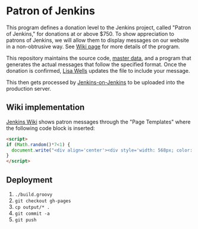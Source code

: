 Patron of Jenkins
=================

This program defines a donation level to the Jenkins project, called "Patron of Jenkins," for donations at or above $750.
To show appreciation to patrons of Jenkins, we will allow them to display messages on our website in a non-obtrusive way.
See [Wiki page](https://wiki.jenkins-ci.org/display/JENKINS/Patron+of+Jenkins+program) for more details of the program.

This repository maintains the source code, [master data](messages.xml), and a program that generates the actual messages
that follow the specified format. Once the donation is confirmed, [Lisa Wells](https://github.com/lisawells/) updates
the file to include your message.

This then gets processed by [Jenkins-on-Jenkins](https://ci.jenkins-ci.org/view/Infrastructure/job/infra_patron_messages/)
to be uploaded into the production server.


Wiki implementation
-------------------

[Jenkins Wiki](https://wiki.jenkins-ci.org/) shows patron messages through the "Page Templates" where the following code block is inserted:

```html
<script>
if (Math.random()*7<1) {
  document.write("<div align='center'><div style='width: 568px; color: #888; text-align:right; font-size:10px'>Message from a Patron of Jenkins</div><iframe src='https://jenkins-infra.github.io/patron/message.html' width=568 height=75 style='border: 1px solid #ccc; overflow:hidden'></iframe></div>");
}
</script>
```

Deployment
----------

1. `./build.groovy`
1. `git checkout gh-pages`
1. `cp output/* .`
1. `git commit -a`
1. `git push`
